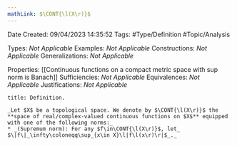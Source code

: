 ```yaml
---
mathLink: $\CONT{\l(X\r)}$
---
```


<div class="topSpace"></div>

Date Created: 09/04/2023 14:35:52
Tags: #Type/Definition #Topic/Analysis

Types: _Not Applicable_
Examples: _Not Applicable_
Constructions: _Not Applicable_
Generalizations: _Not Applicable_

Properties: [[Continuous functions on a compact metric space with sup norm is Banach]]
Sufficiencies: _Not Applicable_
Equivalences: _Not Applicable_
Justifications: _Not Applicable_

``` ad-Definition
title: Definition.

_Let $X$ be a topological space. We denote by $\CONT{\l(X\r)}$ the **space of real/complex-valued continuous functions on $X$** equipped with one of the following norms:_
* _(Supremum norm): For any $f\in\CONT{\l(X\r)}$, let_ $\|f\|_\infty\coloneqq\sup_{x\in X}\l|f\l(x\r)\r|$_._

```
